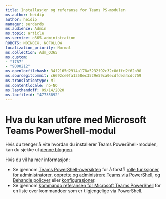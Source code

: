 ```yaml
---
title: Installasjon og referanse for Teams PS-modulen
ms.author: heidip
author: heidip
manager: serdards
ms.audience: Admin
ms.topic: article
ms.service: o365-administration
ROBOTS: NOINDEX, NOFOLLOW
localization_priority: Normal
ms.collection: Adm_O365
ms.custom:
- "1787"
- "9000212"
ms.openlocfilehash: 34f2165d2914a178a5232f92c32c0dffd2f62b90
ms.sourcegitcommit: c6692ce0fa1358ec3529e59ca0ecdfdea4cdc759
ms.translationtype: MT
ms.contentlocale: nb-NO
ms.lasthandoff: 09/14/2020
ms.locfileid: "47735892"
---
```

# <a name="what-you-can-accomplish-with-microsoft-teams-powershell-module"></a>Hva du kan utføre med Microsoft Teams PowerShell-modul

Hvis du trenger å vite hvordan du installerer Teams PowerShell-modulen, kan du sjekke ut [denne bloggen](https://blogs.technet.microsoft.com/skypehybridguy/2017/11/07/microsoft-teams-powershell-support/).

Hvis du vil ha mer informasjon:

- Se gjennom [Teams PowerShell-oversikten](https://docs.microsoft.com/MicrosoftTeams/teams-powershell-overview) for å forstå [rolle funksjoner for administratorer](https://docs.microsoft.com/MicrosoftTeams/using-admin-roles), [opprette og administrere Teams via PowerShell](https://docs.microsoft.com/MicrosoftTeams/teams-powershell-overview#creating-and-managing-teams-via-powershell), og [Behandle policyer](https://docs.microsoft.com/MicrosoftTeams/teams-powershell-overview#managing-policies-via-powershell) eller [konfigurasjoner](https://docs.microsoft.com/MicrosoftTeams/teams-powershell-overview#managing-configurations-via-powershell). 
- Se gjennom [kommando referansen for Microsoft Teams PowerShell](https://docs.microsoft.com/powershell/module/teams/?view=teams-ps) for en liste over kommandoer som er tilgjengelige via PowerShell. 

